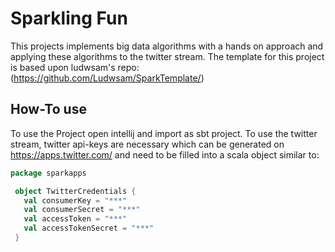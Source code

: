 # Sparkling Fun


This projects implements big data algorithms with a hands on approach and applying these algorithms to the twitter stream. 
The template for this project is based upon ludwsam's repo: (https://github.com/Ludwsam/SparkTemplate/)


## How-To use
To use the Project open intellij and import as sbt project.
To use the twitter stream, twitter api-keys are necessary which can be generated on https://apps.twitter.com/ and need to be filled into a scala object similar to:


```scala
package sparkapps

 object TwitterCredentials {
   val consumerKey = "***"
   val consumerSecret = "***"
   val accessToken = "***"
   val accessTokenSecret = "***"
 }
```